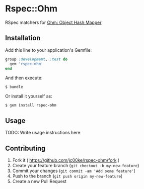 # Rspec::Ohm

RSpec matchers for [Ohm: Object Hash Mapper](http://ohm.keyvalue.org/)

## Installation

Add this line to your application's Gemfile:

```ruby
group :development, :test do
  gem 'rspec-ohm'
end
```

And then execute:

    $ bundle

Or install it yourself as:

    $ gem install rspec-ohm

## Usage

TODO: Write usage instructions here

## Contributing

1. Fork it ( https://github.com/jc00ke/rspec-ohm/fork )
2. Create your feature branch (`git checkout -b my-new-feature`)
3. Commit your changes (`git commit -am 'Add some feature'`)
4. Push to the branch (`git push origin my-new-feature`)
5. Create a new Pull Request
